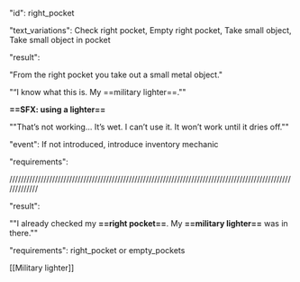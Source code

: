 "id": right_pocket

"text_variations": 
Check right pocket, Empty right pocket, Take small object, Take small object in pocket

"result":

"From the right pocket you take out a small metal object." 

"“I know what this is. My ==military lighter==."" 

**==SFX: using a lighter==** 

""That’s not working... It’s wet. I can’t use it. It won’t work until it dries off.""

"event": If not introduced, introduce inventory mechanic

"requirements":

/////////////////////////////////////////////////////////////////////////////////////////////////////////////

"result":

""I already checked my **==right pocket==**. My **==military lighter==** was in there.""

"requirements": right_pocket or empty_pockets

[[Military lighter]]
